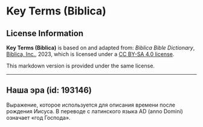 # Key Terms (Biblica)

## License Information

**Key Terms (Biblica)** is based on and adapted from: _Biblica Bible Dictionary_, [Biblica, Inc.](https://www.biblica.com/), 2023, which is licensed under a [CC BY-SA 4.0 license](https://creativecommons.org/licenses/by-sa/4.0/legalcode.en).

This markdown version is provided under the same license.



--------------------------------

## Наша эра (id: 193146)

Выражение, которое используется для описания времени после рождения Иисуса. В переводе с латинского языка AD (anno Domini) означает «год Господа».


